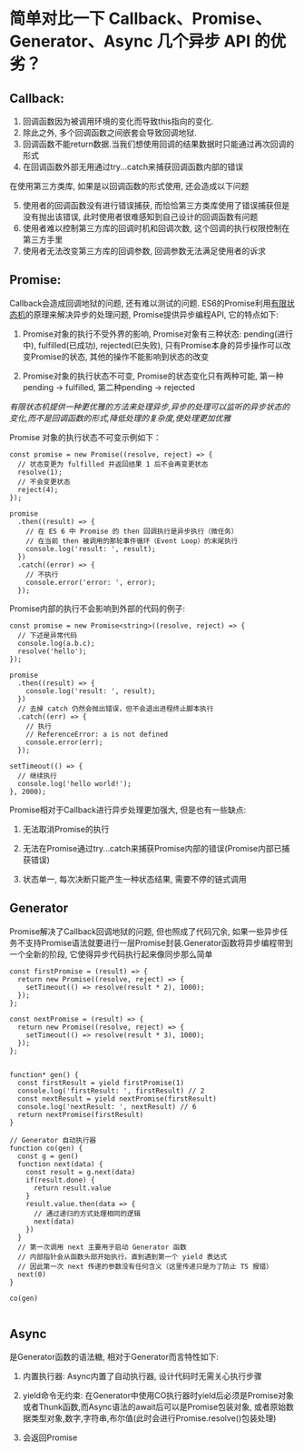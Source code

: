 # 简单对比一下 Callback、Promise、Generator、Async 几个异步 API 的优劣？


## Callback: 
1. 回调函数因为被调用环境的变化而导致this指向的变化. 
2. 除此之外, 多个回调函数之间嵌套会导致回调地狱. 
3. 回调函数不能return数据.当我们想使用回调的结果数据时只能通过再次回调的形式
4. 在回调函数外部无用通过try...catch来捕获回调函数内部的错误

在使用第三方类库, 如果是以回调函数的形式使用, 还会造成以下问题

5. 使用者的回调函数没有进行错误捕获, 而恰恰第三方类库使用了错误捕获但是没有抛出该错误, 此时使用者很难感知到自己设计的回调函数有问题
6. 使用者难以控制第三方库的回调时机和回调次数, 这个回调的执行权限控制在第三方手里
7. 使用者无法改变第三方库的回调参数, 回调参数无法满足使用者的诉求



## Promise:
Callback会造成回调地狱的问题, 还有难以测试的问题. ES6的Promise利用[有限状态机](https://www.ruanyifeng.com/blog/2013/09/finite-state_machine_for_javascript.html)的原理来解决异步的处理问题, Promise提供异步编程API, 它的特点如下:

1. Promise对象的执行不受外界的影响, Promise对象有三种状态: pending(进行中), fulfilled(已成功), rejected(已失败), 只有Promise本身的异步操作可以改变Promise的状态, 其他的操作不能影响到状态的改变

2. Promise对象的执行状态不可变, Promise的状态变化只有两种可能, 第一种pending -> fulfilled, 第二种pending -> rejected

*有限状态机提供一种更优雅的方法来处理异步,异步的处理可以监听的异步状态的变化,而不是回调函数的形式,降低处理的复杂度,使处理更加优雅*


Promise 对象的执行状态不可变示例如下：

```
const promise = new Promise((resolve, reject) => {
  // 状态变更为 fulfilled 并返回结果 1 后不会再变更状态
  resolve(1);
  // 不会变更状态
  reject(4);
});

promise
  .then((result) => {
    // 在 ES 6 中 Promise 的 then 回调执行是异步执行（微任务）
    // 在当前 then 被调用的那轮事件循环（Event Loop）的末尾执行
    console.log('result: ', result);
  })
  .catch((error) => {
    // 不执行
    console.error('error: ', error);
  });

```


Promise内部的执行不会影响到外部的代码的例子:

```
const promise = new Promise<string>((resolve, reject) => {
  // 下述是异常代码
  console.log(a.b.c);
  resolve('hello');
});

promise
  .then((result) => {
    console.log('result: ', result);
  })
  // 去掉 catch 仍然会抛出错误，但不会退出进程终止脚本执行
  .catch((err) => {
    // 执行
    // ReferenceError: a is not defined
    console.error(err);
  });

setTimeout(() => {
  // 继续执行
  console.log('hello world!');
}, 2000);

```


Promise相对于Callback进行异步处理更加强大, 但是也有一些缺点:
1. 无法取消Promise的执行

2. 无法在Promise通过try...catch来捕获Promise内部的错误(Promise内部已捕获错误)

3. 状态单一, 每次决断只能产生一种状态结果, 需要不停的链式调用

## Generator
Promise解决了Callback回调地狱的问题, 但也照成了代码冗余, 如果一些异步任务不支持Promise语法就要进行一层Promise封装.Generator函数将异步编程带到一个全新的阶段, 它使得异步代码执行起来像同步那么简单

```
const firstPromise = (result) => {
  return new Promise((resolve, reject) => {
    setTimeout(() => resolve(result * 2), 1000);
  });
};

const nextPromise = (result) => {
  return new Promise((resolve, reject) => {
    setTimeout(() => resolve(result * 3), 1000);
  });
};


function* gen() {
  const firstResult = yield firstPromise(1)
  console.log('firstResult: ', firstResult) // 2
  const nextResult = yield nextPromise(firstResult)
  console.log('nextResult: ', nextResult) // 6
  return nextPromise(firstResult)
}

// Generator 自动执行器
function co(gen) {
  const g = gen()
  function next(data) {
    const result = g.next(data)
    if(result.done) {
      return result.value
    }
    result.value.then(data => {
      // 通过递归的方式处理相同的逻辑
      next(data)
    })
  }
  // 第一次调用 next 主要用于启动 Generator 函数
  // 内部指针会从函数头部开始执行，直到遇到第一个 yield 表达式
  // 因此第一次 next 传递的参数没有任何含义（这里传递只是为了防止 TS 报错）
  next(0)
}

co(gen)


```

## Async
是Generator函数的语法糖, 相对于Generator而言特性如下:

1. 内置执行器: Async内置了自动执行器, 设计代码时无需关心执行步骤

2. yield命令无约束: 在Generator中使用CO执行器时yield后必须是Promise对象或者Thunk函数,而Async语法的await后可以是Promise包装对象, 或者原始数据类型对象,数字,字符串,布尔值(此时会进行Promise.resolve()包装处理)

3. 会返回Promise




